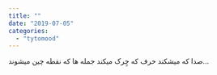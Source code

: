 ```yaml
---
title: ""
date: "2019-07-05"
categories: 
  - "tytomood"
---
```


صدا که میشکند حرف که چِرک میکند جمله ها که نقطه چین میشوند...

